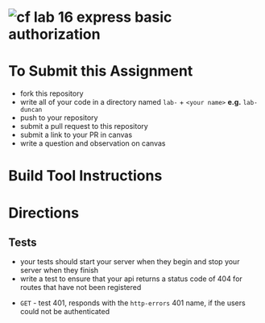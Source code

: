 ![cf](https://i.imgur.com/7v5ASc8.png) lab 16 express basic authorization
======

# To Submit this Assignment
  * fork this repository
  * write all of your code in a directory named `lab-` + `<your name>` **e.g.** `lab-duncan`
  * push to your repository
  * submit a pull request to this repository
  * submit a link to your PR in canvas
  * write a question and observation on canvas

# Build Tool Instructions
<!-- * create a package.json that lists all dependencies and developer dependencies
* include an .eslintrc
* use a .env and .test.env file **but do not include it**
* include a .gitignore
 * **add the string `db` to your gitignore**
 * **add the string `node_modules` to your gitignore**
 * **add the string `.env` to your gitignore**
 * **add the string `.test.env` to your gitignore** -->

<!-- * include a readme with a project description and route docs -->

# Directions
<!-- * Create these directories to organize your code:
 * db - use the command `mongod --dbpath ./db` to start mongod using this directory
 * lib
 * model
 * route
 * test
* Create a HTTP Server using `express`
* Use the `http-errors` npm  module with the new`error-response` middleware from lecture
* Create a **User Model** using mongoose with the properties `username`, `password`, and `findHash`
 * The user must have a unique username and tokenSeed
 * the user must have an email
 * The user must never store the password as plain text (hash the password)
 * The user must have a method for generating a token from the findHash
* Create a Basic Auth Middleware for parsing basic auth headers
* use the `body-parser` express middleware to on `POST` and `PUT` routes
* using the express `Router` create an auth router with routes for **signup** and **signin** -->

<!-- ## Server Endpoints
### `/api/signup`
* `POST` request
 * the client should pass the username and password in the body of the request
 * the server should respond with a token generated using jsonwebtoken and the users findHash
 * the server should respond with a 400 Bad Request to failed request

### `/api/signin`
* `GET` request
 * the client should pass the username and password to the server using a _Basic_ auth header
 * the server should respond with a token to authenticated users
 * the server should respond with a 401 Unauthorized to non authenticated users -->

## Tests
* your tests should start your server when they begin and stop your server when they finish
* write a test to ensure that your api returns a status code of 404 for routes that have not been registered
<!-- * `/api/signup`
 * `POST` - test 400, responds with the `http-errors` 400 name, for if no `body provided` or `invalid body` -->
 <!-- * `POST` - test 200, response body like `<token>` for a post request with a valid body -->
<!-- * `/api/signin` -->
 * `GET` - test 401, responds with the `http-errors` 401 name, if the users could not be authenticated
 <!-- * `GET` - test 200, response body like `<token>` for a request with a valid basic auth header -->
